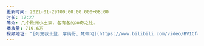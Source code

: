 ```yaml
---
更新时间: 2021-01-29T00:00:00.000+08:00
时长: 17:27
简介: 几个欧洲小土豪，各有各的神奇之处。
播放量: 719.6万
视频地址: "[列支敦士登、摩纳哥、梵蒂冈](https://www.bilibili.com/video/BV1Cf4y167A2/)"
---
```


